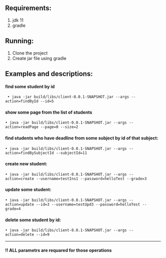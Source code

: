 ## Requirements:
1. jdk 11
2. gradle

## Running:

1. Clone the project
2. Create jar file using gradle

## Examples and descriptions:

#### find some student by id
 
     • java -jar build/libs/client-0.0.1-SNAPSHOT.jar --args --action=findById --id=5
 
#### show some page from the list of students

    • java -jar build/libs/client-0.0.1-SNAPSHOT.jar --args --action=readPage --page=0 --size=2

#### find students who have deadline from some subject by id of that subject:

    • java -jar build/libs/client-0.0.1-SNAPSHOT.jar --args --action=findBySubjectId --subjectId=11

#### create new student:

    • java -jar build/libs/client-0.0.1-SNAPSHOT.jar --args --action=create --username=testIns1 --password=helloTest --grade=3

#### update some student:

    • java -jar build/libs/client-0.0.1-SNAPSHOT.jar --args --action=update --id=3 --username=testUpd3 --password=helloTest --grade=4

#### delete some student by id:

    • java -jar build/libs/client-0.0.1-SNAPSHOT.jar --args --action=delete --id=9


---
#### !! ALL parametrs are requared for those operations


